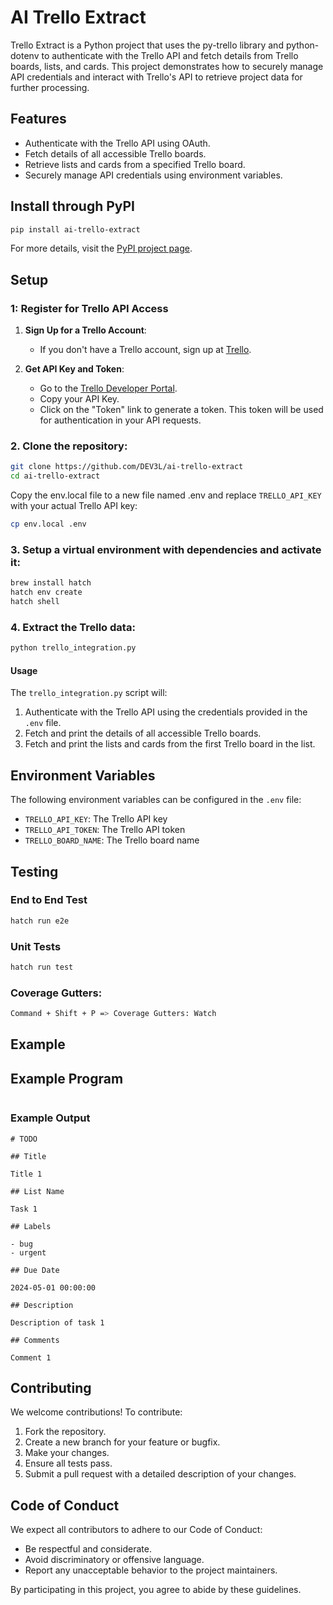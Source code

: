 # AI Trello Extract

Trello Extract is a Python project that uses the py-trello library and python-dotenv to authenticate with the Trello API and fetch details from Trello boards, lists, and cards. This project demonstrates how to securely manage API credentials and interact with Trello's API to retrieve project data for further processing.

## Features

- Authenticate with the Trello API using OAuth.
- Fetch details of all accessible Trello boards.
- Retrieve lists and cards from a specified Trello board.
- Securely manage API credentials using environment variables.

## Install through PyPI

```bash
pip install ai-trello-extract
```

For more details, visit the [PyPI project page](https://pypi.org/project/ai-trello-extract/).

## Setup

### 1: Register for Trello API Access

1. **Sign Up for a Trello Account**:

   - If you don't have a Trello account, sign up at [Trello](https://trello.com/).

2. **Get API Key and Token**:
   - Go to the [Trello Developer Portal](https://trello.com/app-key).
   - Copy your API Key.
   - Click on the "Token" link to generate a token. This token will be used for authentication in your API requests.

### 2. Clone the repository:

```bash
git clone https://github.com/DEV3L/ai-trello-extract
cd ai-trello-extract
```

Copy the env.local file to a new file named .env and replace `TRELLO_API_KEY` with your actual Trello API key:

```bash
cp env.local .env
```

### 3. Setup a virtual environment with dependencies and activate it:

```bash
brew install hatch
hatch env create
hatch shell
```

### 4. Extract the Trello data:

```bash
python trello_integration.py
```

#### Usage

The `trello_integration.py` script will:

1. Authenticate with the Trello API using the credentials provided in the `.env` file.
2. Fetch and print the details of all accessible Trello boards.
3. Fetch and print the lists and cards from the first Trello board in the list.

## Environment Variables

The following environment variables can be configured in the `.env` file:

- `TRELLO_API_KEY`: The Trello API key
- `TRELLO_API_TOKEN`: The Trello API token
- `TRELLO_BOARD_NAME`: The Trello board name

## Testing

### End to End Test

```bash
hatch run e2e
```

### Unit Tests

```bash
hatch run test
```

### Coverage Gutters:

```bash
Command + Shift + P => Coverage Gutters: Watch
```

## Example

## Example Program

```

```

### Example Output

```
# TODO

## Title

Title 1

## List Name

Task 1

## Labels

- bug
- urgent

## Due Date

2024-05-01 00:00:00

## Description

Description of task 1

## Comments

Comment 1
```

## Contributing

We welcome contributions! To contribute:

1. Fork the repository.
2. Create a new branch for your feature or bugfix.
3. Make your changes.
4. Ensure all tests pass.
5. Submit a pull request with a detailed description of your changes.

## Code of Conduct

We expect all contributors to adhere to our Code of Conduct:

- Be respectful and considerate.
- Avoid discriminatory or offensive language.
- Report any unacceptable behavior to the project maintainers.

By participating in this project, you agree to abide by these guidelines.
